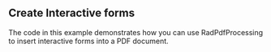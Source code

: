 ##  Create Interactive forms 

The code in this example demonstrates how you can use RadPdfProcessing to insert interactive forms into a PDF document. 

[//]: <keywords: field, textbox, checkbox, listbox, combtextbox, button, signature, radio button>